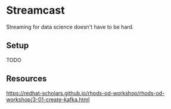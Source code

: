# Streamcast

Streaming for data science doesn't have to be hard.

## Setup

TODO

## Resources

https://redhat-scholars.github.io/rhods-od-workshop/rhods-od-workshop/3-01-create-kafka.html